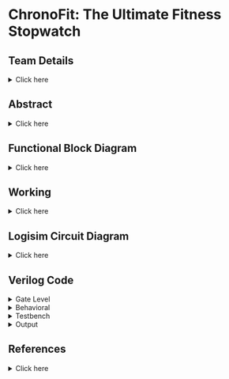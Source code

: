 # ChronoFit: The Ultimate Fitness Stopwatch

## Team Details
<details>
  <summary> Click here </summary>

  > Semester: 3rd Sem B. Tech. CSE

  > Section: S2

  > Team ID: S2-T5

  > Member-1: Atharv Rajurkar, 231CS215, atharvrajurkar.231cs215@nitk.edu.in

  > Member-2: Manish Agarwal, 231CS232, manishagarwal.231cs232@nitk.edu.in

  > Member-3: Saksham Parmar, 231CS253, sakshamparmar.231cs253@nitk.edu.in
</details>

## Abstract
<details>
  <summary>Click here</summary>
  
  ### Motivation
  
  > 
In today’s fast-paced world, maintaining a healthy lifestyle is challenging, particularly due
to the high cost of advanced fitness technology. ChronoFit helps in solving this problem by
contributing to foster a healthier, more active lifestyle in a practical and accessible manner for
college students and beyond.



 ### Problem Statement

  >
The ChronoFit project aims to develop a digital stopwatch that not only functions as a conventional lap timer but also provides fitness insights such as calorie count, heart rate estimates,
and stamina tracking—all without the use of physical sensors. By utilizing average data and
user inputs (such as weight, distance covered, age, and type of activity), ChronoFit will deliver
a unique, sensor-free approach to fitness monitoring.


### Features


•  **Implementing Stopwatch with Lap Timer**:</t>   
  > Standard stopwatch functionality to track time. Ability to record and display multiple lap times.

• **Calorie Calculation**:
  > Estimates calories burned based on user inputs (weight, age, type of activity) using established formulas.
 
• **Heart Rate Estimation**:
  > Calculates estimated heart rate based on age and activity level using standard equations.

• **Speed Tracking**:
  > Calculates average speed.


</details>
  


## Functional Block Diagram
<details>
  <summary> Click here </summary>
  
 ![block_diagram](https://github.com/user-attachments/assets/8256d4ca-b630-43bc-86f8-6f9e13b05982)




</details>

## Working
<details>
  <summary>Click here</summary>

  ### Main Circuit's Working
  In this project model, users input their Weight, Resting Heart Rate(RHR) and Distance along with selecting a specific type of physical activity (namely Walking, Running or Cycling) to receive data upon certain physical attributes after performing the said activity. Once the activity is selected using a switch (which also acts as the start-stop switch for the stopwatch clock), simultaneously the sequential block of the circuit is triggered which is used to track the duration of the activity. The inputs of the users are stored in registers which relay the necessary data further to the respective modules.
  To enter the data of a new user, a reset switch is used which resets the stored values of all the registers to zero, since we have used low level trigger registers here. This allows us to change the data as we require for the new user after which we can toggle the reset switch back to zero to calculate the data for the new user.

The following components are used for the implementation of all the modules:
	
>  1) Adder
>  2) Multiplier
>  3) Multiplexer
>  4) Basic logic gates like OR, AND, NOT gates
>  5) Registers
>  6) JK flip flops

The following modules are used in the circuit: 

#### Calorie Counter
This processing unit takes time, type of activity and weight of the person as the input and provides the calories burned by the user while performing the activity. At a time only one activity can be selected. According to the activity selected, the MET(Metabolic Equivalent of Task) data is then further passed in the unit for processing. MET values are 10(1010) for running, 5(0101) for walking and 8(1000) for cycling. The ongoing time, MET and weight are multiplied together using the formula:
				
    Calorie Counter = time(seconds) * MET * weight(kgs)
The time and MET value is first passed into the 10 bit by 8 bit multiplier and then the output of this multiplier is passed along with the weight of the person to another 10 bit by 8 bit multiplier to generate the amount of Calories burned.

#### Speed Calculator
This unit takes the current time and amount of distance travelled in that time as input. In practical applications, distance can be measured in real time using a GPS sensor, however, due to the limited scope of theory for the given project, using sensors is not recommended. Therefore, we first give the total distance covered by the user as input using switches and then note the time taken by the user to cover the said distance using the stopwatch. 

The module therefore provides us with the actual speed only after the stopwatch for an activity has been turned off using the following formula. It divides the distance and time using an 8 bit by 6 bit divider circuit to generate the speed according to the formula:
				
    Speed = distance(meters)/time taken by the activity(seconds)

  The computation is done using a division circuit.

#### Heart Rate Estimator
This module takes in the initial or the Resting Heart Rate(RHR) of the user before performing the activity and outputs the heartbeat of the user after they have performed the given activity.
The inputs to the module block are: RHR, Weight and the output speed of the _Speed Calculator_ module. The output Target Heart Rate can then be computed using the following formula: 
				
    Target Heart Rate(THR) = RHR + (weight/2) + (speed/3)
It uses two division circuits and two adder circuits to generate the output.

#### Sequential
The sequential module consists of the components required for tracking down the time for which a particular activity has been performed. The inputs to the Sequential block consist of the timed activities and one reset button. The output consists of the activity which was being performed and the time for which it was being performed. 
The main component used inside the sequential block is a mod 60 counter clock. This clock is created using a 6-bit asynchronous counter produced using JK- flip flops.
The input activities are used as the start-stop switch for the counter clock such that if any of the three activities are switched on, the counter clock is activated and if all the three activites are switched to zero, then the clock is paused at whatever time has passed till then.
The reset button is used to reset the timer to zero. Also, since this is a minute timer, or a mod 60 counter, it also automatically resets back to zero when the counter reaches 60. 

The activity which was being performed for the given time is stored in a register because if we were to feed the activity inputs directly into the combinational modules for the calculations, then as soon as the input activities are toggled to zero, the data for the activities passed to the combinational circuits would turn to zero too. To overcome this difficulty, I used a rising edge register which stores the value of the activity which was being performed before the timer went back to zero. This way the value stored in the register is overwritten only when the activity input goes from 0 to 1, in which case the new activity would be stored in the register, which is then passed onto the further circuits for calculations.

![flowchart](https://github.com/user-attachments/assets/44fb8f55-8d3e-4a9c-a1df-5f3381887972)


#### Functional Table(Sample Cases)
| Seconds | RHR | Weight | Distance | Activity | Reset | Calories (Run) | Calories (Walk) | Calories (Cycle) | THR | Speed |
|:-------:|:---:|:------:|:--------:|:--------:|:-----:|:--------------:|:---------------:|:----------------:|:---:|:-----:|
|000101|0111100|1000110|1100100|100|0|11011010110|0000000000000|0000000000000|01100101|00010100|
|001000|0111100|1000110|1100100|010|0|11011010110|1000110000000|0000000000000|01100001|00000111|
|001010|0111100|1000110|1100100|001|0|11011010110|1000110000000|1101101011000|01100000|00000100|
|000001|0000000|0000000|0000000|000|1|00000000000|0000000000000|0000000000000|01010100|11111111|
</details>

<!-- Fourth Section -->
## Logisim Circuit Diagram
<details>
  <summary>Click here</summary>

#### Main Circuit Diagram
 ![ChronoFit](https://github.com/user-attachments/assets/085a8d99-86e6-448e-b190-dce732be354a)
#### Calorie Calculator Module
![CaloCalc](https://github.com/user-attachments/assets/2359c578-6ed6-4ac1-b910-b31921a7b523)
#### Speed Calculator Module
![SpeedCalc](https://github.com/user-attachments/assets/ce588654-d92e-48d2-866b-88337b47ba6d)
#### Heart Rate Estimator Module
![HRcalc](https://github.com/user-attachments/assets/76bece36-5ec0-45c7-b5df-4b1db718c326)
#### Sequential Module
![Sequential](https://github.com/user-attachments/assets/a9d8659c-8432-4afb-9ce4-52932ae8ffd8)
#### Counter Clock Used in Sequential Module 
![CounterClock](https://github.com/user-attachments/assets/e12adf79-bf0e-4bcf-a6eb-0d6a2fc1a2f0)
#### Multiplier Circuit
![Multiplier](https://github.com/user-attachments/assets/85453ef2-b4f2-4b91-a96b-4427dfe4b022)
#### Divider Circuit
![Divider](https://github.com/user-attachments/assets/885f3152-a40f-4360-981e-adc0051be0a1)
#### Processing Unit used in Divider
![ProcessUnit](https://github.com/user-attachments/assets/e67d0fe7-eec0-4678-aa54-d34cd9491acf)


</details>

<!-- Fifth Section -->
## Verilog Code
<details>
	<summary>Gate Level</summary>
	
	module full_adder(
	    input A, B, Cin,
	    output Sum, Cout
	);
	    wire AxorB, AB_and, AxorB_Cin_and;
	    
	    // Sum calculation: Sum = A ⊕ B ⊕ Cin
	    xor (AxorB, A, B);          // A ⊕ B
	    xor (Sum, AxorB, Cin);      // (A ⊕ B) ⊕ Cin
	
	    // Carry-out calculation: Cout = (A AND B) OR (Cin AND (A ⊕ B))
	    and (AB_and, A, B);                 // A AND B
	    and (AxorB_Cin_and, AxorB, Cin);    // (A ⊕ B) AND Cin
	    or (Cout, AB_and, AxorB_Cin_and);   // (A AND B) OR ((A ⊕ B) AND Cin)
	endmodule
	
	module multiplier_8bit (
	    input [7:0] A, B,
	    output [15:0] product
	);
	    wire [7:0] p0, p1, p2, p3, p4, p5, p6, p7;
	    wire [7:0] s1, s2, s3, s4, s5, s6, s7;
	    wire c1, c2, c3, c4, c5, c6, c7, c8, c9, c10, c11, c12, c13, c14, c15, c16, c17, c18;
	
	    // Partial products generation using AND gates
	    and (p0[0], A[0], B[0]); and (p0[1], A[1], B[0]); and (p0[2], A[2], B[0]); and (p0[3], A[3], B[0]);
	    and (p0[4], A[4], B[0]); and (p0[5], A[5], B[0]); and (p0[6], A[6], B[0]); and (p0[7], A[7], B[0]);
	
	    and (p1[0], A[0], B[1]); and (p1[1], A[1], B[1]); and (p1[2], A[2], B[1]); and (p1[3], A[3], B[1]);
	    and (p1[4], A[4], B[1]); and (p1[5], A[5], B[1]); and (p1[6], A[6], B[1]); and (p1[7], A[7], B[1]);
	
	    and (p2[0], A[0], B[2]); and (p2[1], A[1], B[2]); and (p2[2], A[2], B[2]); and (p2[3], A[3], B[2]);
	    and (p2[4], A[4], B[2]); and (p2[5], A[5], B[2]); and (p2[6], A[6], B[2]); and (p2[7], A[7], B[2]);
	
	    and (p3[0], A[0], B[3]); and (p3[1], A[1], B[3]); and (p3[2], A[2], B[3]); and (p3[3], A[3], B[3]);
	    and (p3[4], A[4], B[3]); and (p3[5], A[5], B[3]); and (p3[6], A[6], B[3]); and (p3[7], A[7], B[3]);
	
	    and (p4[0], A[0], B[4]); and (p4[1], A[1], B[4]); and (p4[2], A[2], B[4]); and (p4[3], A[3], B[4]);
	    and (p4[4], A[4], B[4]); and (p4[5], A[5], B[4]); and (p4[6], A[6], B[4]); and (p4[7], A[7], B[4]);
	
	    and (p5[0], A[0], B[5]); and (p5[1], A[1], B[5]); and (p5[2], A[2], B[5]); and (p5[3], A[3], B[5]);
	    and (p5[4], A[4], B[5]); and (p5[5], A[5], B[5]); and (p5[6], A[6], B[5]); and (p5[7], A[7], B[5]);
	
	    and (p6[0], A[0], B[6]); and (p6[1], A[1], B[6]); and (p6[2], A[2], B[6]); and (p6[3], A[3], B[6]);
	    and (p6[4], A[4], B[6]); and (p6[5], A[5], B[6]); and (p6[6], A[6], B[6]); and (p6[7], A[7], B[6]);
	
	    and (p7[0], A[0], B[7]); and (p7[1], A[1], B[7]); and (p7[2], A[2], B[7]); and (p7[3], A[3], B[7]);
	    and (p7[4], A[4], B[7]); and (p7[5], A[5], B[7]); and (p7[6], A[6], B[7]); and (p7[7], A[7], B[7]);
	
	    // Assigning LSB to product
	    assign product[0] = p0[0];
	
	    // Stage 1
	    full_adder fa1 (.A(p0[1]), .B(p1[0]), .Cin(1'b0), .Sum(product[1]), .Cout(c1));
	    full_adder fa2 (.A(p0[2]), .B(p1[1]), .Cin(c1), .Sum(s1[0]), .Cout(c2));
	    full_adder fa3 (.A(p0[3]), .B(p1[2]), .Cin(c2), .Sum(s1[1]), .Cout(c3));
	    full_adder fa4 (.A(p0[4]), .B(p1[3]), .Cin(c3), .Sum(s1[2]), .Cout(c4));
	    full_adder fa5 (.A(p0[5]), .B(p1[4]), .Cin(c4), .Sum(s1[3]), .Cout(c5));
	    full_adder fa6 (.A(p0[6]), .B(p1[5]), .Cin(c5), .Sum(s1[4]), .Cout(c6));
	    full_adder fa7 (.A(p0[7]), .B(p1[6]), .Cin(c6), .Sum(s1[5]), .Cout(c7));
	    full_adder fa8 (.A(1'b0), .B(p1[7]), .Cin(c7), .Sum(s1[6]), .Cout(s1[7]));
	
	        // Stage 2
	    full_adder fa9  (.A(s1[0]), .B(p2[0]), .Cin(1'b0),   .Sum(product[2]), .Cout(c8));
	    full_adder fa10 (.A(s1[1]), .B(p2[1]), .Cin(c8),    .Sum(s2[0]), .Cout(c9));
	    full_adder fa11 (.A(s1[2]), .B(p2[2]), .Cin(c9),    .Sum(s2[1]), .Cout(c10));
	    full_adder fa12 (.A(s1[3]), .B(p2[3]), .Cin(c10),   .Sum(s2[2]), .Cout(c11));
	    full_adder fa13 (.A(s1[4]), .B(p2[4]), .Cin(c11),   .Sum(s2[3]), .Cout(c12));
	    full_adder fa14 (.A(s1[5]), .B(p2[5]), .Cin(c12),   .Sum(s2[4]), .Cout(c13));
	    full_adder fa15 (.A(s1[6]), .B(p2[6]), .Cin(c13),   .Sum(s2[5]), .Cout(c14));
	    full_adder fa16 (.A(s1[7]), .B(p2[7]), .Cin(c14),   .Sum(s2[6]), .Cout(s2[7]));
	
	        // Stage 3
	    full_adder fa17 (.A(s2[0]), .B(p3[0]), .Cin(1'b0),   .Sum(product[3]), .Cout(c15));
	    full_adder fa18 (.A(s2[1]), .B(p3[1]), .Cin(c15),   .Sum(s3[0]), .Cout(c16));
	    full_adder fa19 (.A(s2[2]), .B(p3[2]), .Cin(c16),   .Sum(s3[1]), .Cout(c17));
	    full_adder fa20 (.A(s2[3]), .B(p3[3]), .Cin(c17),   .Sum(s3[2]), .Cout(c18));
	    full_adder fa21 (.A(s2[4]), .B(p3[4]), .Cin(c18),   .Sum(s3[3]), .Cout(c19));
	    full_adder fa22 (.A(s2[5]), .B(p3[5]), .Cin(c19),   .Sum(s3[4]), .Cout(c20));
	    full_adder fa23 (.A(s2[6]), .B(p3[6]), .Cin(c20),   .Sum(s3[5]), .Cout(c21));
	    full_adder fa24 (.A(s2[7]), .B(p3[7]), .Cin(c21),   .Sum(s3[6]), .Cout(s3[7]));
	
	        // Stage 4
	    full_adder fa25 (.A(s3[0]), .B(p4[0]), .Cin(1'b0),   .Sum(product[4]), .Cout(c22));
	    full_adder fa26 (.A(s3[1]), .B(p4[1]), .Cin(c22),   .Sum(s4[0]), .Cout(c23));
	    full_adder fa27 (.A(s3[2]), .B(p4[2]), .Cin(c23),   .Sum(s4[1]), .Cout(c24));
	    full_adder fa28 (.A(s3[3]), .B(p4[3]), .Cin(c24),   .Sum(s4[2]), .Cout(c25));
	    full_adder fa29 (.A(s3[4]), .B(p4[4]), .Cin(c25),   .Sum(s4[3]), .Cout(c26));
	    full_adder fa30 (.A(s3[5]), .B(p4[5]), .Cin(c26),   .Sum(s4[4]), .Cout(c27));
	    full_adder fa31 (.A(s3[6]), .B(p4[6]), .Cin(c27),   .Sum(s4[5]), .Cout(c28));
	    full_adder fa32 (.A(s3[7]), .B(p4[7]), .Cin(c28),   .Sum(s4[6]), .Cout(s4[7]));
	
	        // Stage 5
	    full_adder fa33 (.A(s4[0]), .B(p5[0]), .Cin(1'b0),   .Sum(product[5]), .Cout(c29));
	    full_adder fa34 (.A(s4[1]), .B(p5[1]), .Cin(c29),   .Sum(s5[0]), .Cout(c30));
	    full_adder fa35 (.A(s4[2]), .B(p5[2]), .Cin(c30),   .Sum(s5[1]), .Cout(c31));
	    full_adder fa36 (.A(s4[3]), .B(p5[3]), .Cin(c31),   .Sum(s5[2]), .Cout(c32));
	    full_adder fa37 (.A(s4[4]), .B(p5[4]), .Cin(c32),   .Sum(s5[3]), .Cout(c33));
	    full_adder fa38 (.A(s4[5]), .B(p5[5]), .Cin(c33),   .Sum(s5[4]), .Cout(c34));
	    full_adder fa39 (.A(s4[6]), .B(p5[6]), .Cin(c34),   .Sum(s5[5]), .Cout(c35));
	    full_adder fa40 (.A(s4[7]), .B(p5[7]), .Cin(c35),   .Sum(s5[6]), .Cout(s5[7]));
	
	        // Stage 6
	    full_adder fa41 (.A(s5[0]), .B(p6[0]), .Cin(1'b0),   .Sum(product[6]), .Cout(c36));
	    full_adder fa42 (.A(s5[1]), .B(p6[1]), .Cin(c36),   .Sum(s6[0]), .Cout(c37));
	    full_adder fa43 (.A(s5[2]), .B(p6[2]), .Cin(c37),   .Sum(s6[1]), .Cout(c38));
	    full_adder fa44 (.A(s5[3]), .B(p6[3]), .Cin(c38),   .Sum(s6[2]), .Cout(c39));
	    full_adder fa45 (.A(s5[4]), .B(p6[4]), .Cin(c39),   .Sum(s6[3]), .Cout(c40));
	    full_adder fa46 (.A(s5[5]), .B(p6[5]), .Cin(c40),   .Sum(s6[4]), .Cout(c41));
	    full_adder fa47 (.A(s5[6]), .B(p6[6]), .Cin(c41),   .Sum(s6[5]), .Cout(c42));
	    full_adder fa48 (.A(s5[7]), .B(p6[7]), .Cin(c42),   .Sum(s6[6]), .Cout(s6[7]));
	
	        // Stage 7
	    full_adder fa49 (.A(s6[0]), .B(p7[0]), .Cin(1'b0),   .Sum(product[7]), .Cout(c43));
	    full_adder fa50 (.A(s6[1]), .B(p7[1]), .Cin(c43),   .Sum(product[8]), .Cout(c44));
	    full_adder fa51 (.A(s6[2]), .B(p7[2]), .Cin(c44),   .Sum(product[9]), .Cout(c45));
	    full_adder fa52 (.A(s6[3]), .B(p7[3]), .Cin(c45),   .Sum(product[10]), .Cout(c46));
	    full_adder fa53 (.A(s6[4]), .B(p7[4]), .Cin(c46),   .Sum(product[11]), .Cout(c47));
	    full_adder fa54 (.A(s6[5]), .B(p7[5]), .Cin(c47),   .Sum(product[12]), .Cout(c48));
	    full_adder fa55 (.A(s6[6]), .B(p7[6]), .Cin(c48),   .Sum(product[13]), .Cout(c49));
	    full_adder fa56 (.A(s6[7]), .B(p7[7]), .Cin(c49),   .Sum(product[14]), .Cout(product[15]));
	    
	endmodule
	
	module adder_8bit(
	    input [7:0] A,       // 8-bit input A
	    input [7:0] B,       // 8-bit input B
	    input Cin,           // Carry-in
	    output [7:0] Sum,    // 8-bit Sum output
	    output Cout          // Carry-out
	);
	    wire [7:0] carry;    // Intermediate carries between the stages
	    
	    // First bit addition (least significant bit)
	    full_adder fa0 (
	        .A(A[0]), 
	        .B(B[0]), 
	        .Cin(Cin), 
	        .Sum(Sum[0]), 
	        .Cout(carry[0])
	    );
	    
	    // Remaining bits addition
	    genvar i;
	    generate
	        for (i = 1; i < 8; i = i + 1) begin: full_adder_stage
	            full_adder fa (
	                .A(A[i]), 
	                .B(B[i]), 
	                .Cin(carry[i-1]), 
	                .Sum(Sum[i]), 
	                .Cout(carry[i])
	            );
	        end
	    endgenerate
	
	    // Carry-out of the final adder stage
	    assign Cout = carry[7];
	endmodule
	
	module multiplier_16x8bit (
	    input [15:0] A,        // 16-bit input A (Multiplicand)
	    input [7:0] B,         // 8-bit input B (Multiplier)
	    output reg [23:0] P    // 24-bit product output (16-bit A * 8-bit B)
	);
	
	    always @(*) begin
	        // Perform direct multiplication
	        P = A * B;  // Direct multiplication
	    end
	endmodule
	
	
	module Divider_8bit (
	    input [7:0] A,       // 8-bit numerator (dividend)
	    input [7:0] B,       // 8-bit denominator (divisor)
	    output reg [7:0] Q   // 8-bit quotient
	);
	
	    always @(*) begin
	        // Check for division by zero
	        if (B == 8'b0) begin
	            Q = 8'b0;   // Set quotient to 0 in case of division by zero
	        end else begin
	            // Perform division
	            Q = A / B;  // Quotient
	        end
	    end
	
	endmodule
	
	module fitness_tracker (
	    input wire clk,          // Clock signal
	    input wire rst,          // Reset signal
	    input wire [7:0] RHR,  // 7-bit Resting heart rate
	    input wire [7:0] weight,      // 7-bit Weight input
	    input wire [7:0] age,         // 7-bit Age input
	    input wire [7:0] distance,    // 8-bit Distance input
	    input wire Run,         // Activity 1 button input
	    input wire Walk,         // Activity 2 button input
	    input wire Cycle,         // Activity 3 button input
	    output wire [7:0] seconds_Run, // Time spent on activity 1 (6-bit)
	    output wire [7:0] seconds_Walk, // Time spent on activity 2 (6-bit)
	    output wire [7:0] seconds_Cycle, // Time spent on activity 3 (6-bit)
	    output wire [23:0] calories_Run, // Calories burned in activity 1
	    output wire [23:0] calories_Walk, // Calories burned in activity 2
	    output wire [23:0] calories_Cycle, // Calories burned in activity 3
	    output wire [7:0] speed,       // Speed calculation
	    output wire [7:0] THR    // THR calculation
	);
	
	// Instantiate the stopwatch module to track time for each activity
	fitness_stopwatch stopwatch_inst (
	    .clk(clk),
	    .rst(rst),
	    .RHR(RHR),
	    .weight(weight),
	    .age(age),
	    .distance(distance),
	    .Run(Run),
	    .Walk(Walk),
	    .Cycle(Cycle),
	    .seconds_Run(seconds_Run),
	    .seconds_Walk(seconds_Walk),
	    .seconds_Cycle(seconds_Cycle)
	);
	
	// Instantiate the calorie calculator module to calculate calories burned
	calorie_calculator calorie_calc_inst (
	    .weight(weight),
	    .time_a1(seconds_Run),
	    .time_a2(seconds_Walk),
	    .time_a3(seconds_Cycle),
	    .calories_Run(calories_Run),
	    .calories_Walk(calories_Walk),
	    .calories_Cycle(calories_Cycle)
	);
	
	// Instantiate the speed calculator module to calculate the speed
	speed_calculator speed_calc_inst (
	    .distance(distance),
	    .time_a1(seconds_Run),
	    .time_a2(seconds_Walk),
	    .time_a3(seconds_Cycle),
	    .speed(speed)
	);
	
	// Instantiate the THR calculator module to calculate the THR
	THR_calculator THR_calc_inst (
	    .RHR(RHR),
	    .weight(weight),
	    .speed(speed),
	    .THR(THR)
	);
	
	endmodule
	
	
	// Stopwatch Submodule to track activity time
	module fitness_stopwatch (
	    input wire clk,
	    input wire rst,
	    input wire [7:0] RHR,
	    input wire [7:0] weight,
	    input wire [7:0] age,
	    input wire [7:0] distance,
	    input wire Run,
	    input wire Walk,
	    input wire Cycle,
	    output reg [7:0] seconds_Run,  // Time counter for activity 1
	    output reg [7:0] seconds_Walk,  // Time counter for activity 2
	    output reg [7:0] seconds_Cycle   // Time counter for activity 3
	);
	
	reg [7:0] counter_a1, counter_a2, counter_a3;
	
	always @(posedge clk or posedge rst) begin
	    if (rst) begin
	        counter_a1 <= 8'd0;
	        counter_a2 <= 8'd0;
	        counter_a3 <= 8'd0;
	        seconds_Run <= 8'd0;
	        seconds_Walk <= 8'd0;
	        seconds_Cycle <= 8'd0;
	    end else begin
	        // Activity 1 time tracking
	        if (Run) begin
	            if (counter_a1 < 8'd59)
	                counter_a1 <= counter_a1 + 1;
	            else
	                counter_a1 <= 8'd0;  // Reset counter after 59 seconds
	        end
	        seconds_Run <= counter_a1;
	
	        // Activity 2 time tracking
	        if (Walk) begin
	            if (counter_a2 < 8'd59)
	                counter_a2 <= counter_a2 + 1;
	            else
	                counter_a2 <= 8'd0;
	        end
	        seconds_Walk <= counter_a2;
	
	        // Activity 3 time tracking
	        if (Cycle) begin
	            if (counter_a3 < 8'd59)
	                counter_a3 <= counter_a3 + 1;
	            else
	                counter_a3 <= 8'd0;
	        end
	        seconds_Cycle <= counter_a3;
	    end
	end
	
	endmodule
	
	
	
	module calorie_calculator (
	    input wire [7:0] weight,       // User's weight
	    input wire [7:0] time_a1,      // Time spent on activity 1
	    input wire [7:0] time_a2,      // Time spent on activity 2
	    input wire [7:0] time_a3,      // Time spent on activity 3
	    output reg [23:0] calories_Run, // Calories burned in activity 1
	    output reg [23:0] calories_Walk, // Calories burned in activity 2
	    output reg [23:0] calories_Cycle   // Calories burned in activity 3
	);
	
	    // Constants for calorie calculation, explicitly defined as 8 bits
	    localparam [7:0] constant_a1 = 8'd5;  // Constant for activity 1
	    localparam [7:0] constant_a2 = 8'd8;  // Constant for activity 2
	    localparam [7:0] constant_a3 = 8'd10; // Constant for activity 3
	
	    wire [15:0] weight_time_a1; // Intermediate product for activity 1
	    wire [15:0] weight_time_a2; // Intermediate product for activity 2
	    wire [15:0] weight_time_a3; // Intermediate product for activity 3
	
	    // Instantiate the multipliers for the first stage (8x8 -> 16)
	    multiplier_8bit mult_a1 (
	        .A(weight),          // User's weight
	        .B(constant_a1),    // Activity 1 constant
	        .product(weight_time_a1)   // Output product for activity 1
	    );
	
	    multiplier_8bit mult_a2 (
	        .A(weight),          // User's weight
	        .B(constant_a2),    // Activity 2 constant
	        .product(weight_time_a2)   // Output product for activity 2
	    );
	
	    multiplier_8bit mult_a3 (
	        .A(weight),          // User's weight
	        .B(constant_a3),    // Activity 3 constant
	        .product(weight_time_a3)   // Output product for activity 3
	    );
	
	    // Now instantiate the second stage of multipliers (16x8 -> 24)
	    wire [23:0] final_calories_Run, final_calories_Walk, final_calories_Cycle;
	
	    multiplier_16x8bit final_mult_a1 (
	        .A(weight_time_a1),  // Intermediate product (16 bits)
	        .B(time_a1),         // Time spent on activity 1 (8 bits)
	        .P(final_calories_Run) // Final calories burned in activity 1 (24 bits)
	    );
	
	    multiplier_16x8bit final_mult_a2 (
	        .A(weight_time_a2),  // Intermediate product (16 bits)
	        .B(time_a2),         // Time spent on activity 2 (8 bits)
	        .P(final_calories_Walk) // Final calories burned in activity 2 (24 bits)
	    );
	
	    multiplier_16x8bit final_mult_a3 (
	        .A(weight_time_a3),  // Intermediate product (16 bits)
	        .B(time_a3),         // Time spent on activity 3 (8 bits)
	        .P(final_calories_Cycle) // Final calories burned in activity 3 (24 bits)
	    );
	
	    // Assign the final calories to the outputs
	    always @(*) begin
	        calories_Run = final_calories_Run; // Calories burned in activity 1
	        calories_Walk = final_calories_Walk; // Calories burned in activity 2
	        calories_Cycle = final_calories_Cycle; // Calories burned in activity 3
	    end
	
	endmodule
	
	module speed_calculator (
	    input wire [7:0] distance,    // Distance travelled
	    input wire [7:0] time_a1,     // Time spent on activity 1
	    input wire [7:0] time_a2,     // Time spent on activity 2
	    input wire [7:0] time_a3,     // Time spent on activity 3
	    output reg [7:0] speed        // Calculated speed (distance / time)
	);
	
	    wire [7:0] time_sum_1;  // Intermediate sum of time_a1 + time_a2
	    wire [7:0] total_time;   // Total time (time_sum_1 + time_a3)
	    wire [7:0] final_speed;
	
	    // Instantiate the first adder (time_a1 + time_a2) with carry-in as 0
	    adder_8bit adder1 (
	        .A(time_a1),
	        .B(time_a2),
	        .Cin(1'b0),         // Carry-in set to 0
	        .Sum(time_sum_1),
	        .Cout()             // Unused carry-out
	    );
	
	    // Instantiate the second adder (time_sum_1 + time_a3) with carry-in as 0
	    adder_8bit adder2 (
	        .A(time_sum_1),
	        .B(time_a3),
	        .Cin(1'b0),         // Carry-in set to 0
	        .Sum(total_time),
	        .Cout()             // Unused carry-out
	    );
	
	    Divider_8bit distance_time (
	        .A(distance),
	        .B(total_time),
	        .Q(final_speed)
	    );
	    // Always block to calculate the speed
	    always @(*) begin
	        // Check if total_time is non-zero to avoid division by zero
	        if (total_time > 0) begin
	            speed = final_speed;  // Calculate speed (distance / total_time)
	        end else begin
	            speed = 8'd0;  // Set speed to zero if no time has been recorded
	        end
	    end
	
	endmodule
	
	
	module THR_calculator (
	    input wire [7:0] RHR,   // Resting heart rate
	    input wire [7:0] weight,        // Weight of the user
	    input wire [7:0] speed,         // Speed of the user
	    output reg [7:0] THR      // Calculated THR
	);
	
	    wire [7:0] weight_contribution;
	    wire [7:0] speed_contribution;
	    wire [7:0] weight_speed;
	    wire [7:0] THR_final;
	
	    // Instantiate multiplier for weight contribution
	    Divider_8bit weight_divider (
	        .A(weight),
	        .B(8'd2),
	        .Q(weight_contribution)
	    );
	
	    // Instantiate multiplier for speed contribution
	    Divider_8bit speed_divider (
	        .A(speed),
	        .B(8'd3),
	        .Q(speed_contribution)
	    );
	
	    adder_8bit contributor_adder(
	        .A(weight_contribution),
	        .B(speed_contribution),
	        .Cin(1'b0),         // Carry-in set to 0
	        .Sum(weight_speed),
	        .Cout()  
	    );
	
	    adder_8bit THR_adder(
	        .A(RHR),
	        .B(weight_speed),
	        .Cin(1'b0),         // Carry-in set to 0
	        .Sum(THR_final),
	        .Cout()  
	    );
	    always @(*) begin
	        // Calculate THR using contributions and resting heart rate
	        THR = THR_final;
	    end
	
	endmodule

</details>

<details>
  <summary>Behavioral</summary>
	

	
	module fitness_tracker (
	    input wire clk,          // Clock signal
	    input wire rst,          // Reset signal
	    input wire [6:0] RHR,  // 7-bit Resting heart rate
	    input wire [6:0] weight,      // 7-bit Weight input
	    input wire [6:0] age,         // 7-bit Age input
	    input wire [7:0] distance,    // 8-bit Distance input
	    input wire Run,         // Activity 1 button input
	    input wire Walk,         // Activity 2 button input
	    input wire Cycle,         // Activity 3 button input
	    output wire [5:0] seconds_Run, // Time spent on activity 1 (6-bit)
	    output wire [5:0] seconds_Walk, // Time spent on activity 2 (6-bit)
	    output wire [5:0] seconds_Cycle, // Time spent on activity 3 (6-bit)
	    output wire [15:0] calories_Run, // Calories burned in activity 1
	    output wire [15:0] calories_Walk, // Calories burned in activity 2
	    output wire [15:0] calories_Cycle, // Calories burned in activity 3
	    output wire [15:0] speed,       // Speed calculation
	    output wire [15:0] THR    // Heartbeat calculation
	);

	// Instantiate the stopwatch module to track time for each activity
	fitness_stopwatch stopwatch_inst (
	    .clk(clk),
	    .rst(rst),
	    .RHR(RHR),
	    .weight(weight),
	    .age(age),
	    .distance(distance),
	    .Run(Run),
	    .Walk(Walk),
	    .Cycle(Cycle),
	    .seconds_Run(seconds_Run),
	    .seconds_Walk(seconds_Walk),
	    .seconds_Cycle(seconds_Cycle)
	);

	// Instantiate the calorie calculator module to calculate calories burned
	calorie_calculator calorie_calc_inst (
	    .weight(weight),
	    .time_Run(seconds_Run),
	    .time_Walk(seconds_Walk),
	    .time_Cycle(seconds_Cycle),
	    .calories_Run(calories_Run),
	    .calories_Walk(calories_Walk),
	    .calories_Cycle(calories_Cycle)
	);

	// Instantiate the speed calculator module to calculate the speed
	speed_calculator speed_calc_inst (
	    .distance(distance),
	    .time_Run(seconds_Run),
	    .time_Walk(seconds_Walk),
	    .time_Cycle(seconds_Cycle),
	    .speed(speed)
	);

	// Instantiate the heartbeat calculator module to calculate the heartbeat
	heartbeat_calculator heartbeat_calc_inst (
	    .RHR(RHR),
	    .weight(weight),
	    .speed(speed),
	    .THR(THR)
	);

	endmodule


	// Stopwatch Submodule to track activity time
	module fitness_stopwatch (
	    input wire clk,
	    input wire rst,
	    input wire [6:0] RHR,
	    input wire [6:0] weight,
	    input wire [6:0] age,
	    input wire [7:0] distance,
	    input wire Run,
	    input wire Walk,
	    input wire Cycle,
	    output reg [5:0] seconds_Run,  // Time counter for activity 1
	    output reg [5:0] seconds_Walk,  // Time counter for activity 2
	    output reg [5:0] seconds_Cycle   // Time counter for activity 3
	);

	reg [5:0] counter_Run, counter_Walk, counter_Cycle;
	
	always @(posedge clk or posedge rst) begin
	    if (rst) begin
	        counter_Run <= 6'd0;
	        counter_Walk <= 6'd0;
	        counter_Cycle <= 6'd0;
	        seconds_Run <= 6'd0;
	        seconds_Walk <= 6'd0;
	        seconds_Cycle <= 6'd0;
	    end else begin
	        // Activity 1 time tracking
	        if (Run) begin
	            if (counter_Run < 6'd59)
	                counter_Run <= counter_Run + 1;
	            else
	                counter_Run <= 6'd0;  // Reset counter after 59 seconds
	        end
	        seconds_a1 <= counter_a1;

	        // Activity 2 time tracking
	        if (Walk) begin
	            if (counter_a2 < 6'd59)
	                counter_Walk <= counter_Walk + 1;
	            else
	                counter_Walk <= 6'd0;
	        end
	        seconds_Walk <= counter_Walk;

	        // Activity 3 time tracking
	        if (Cycle) begin
	            if (counter_Cycle < 6'd59)
	                counter_Cycle <= counter_Cycle + 1;
	            else
	                counter_Cycle <= 6'd0;
	        end
	        seconds_Cycle <= counter_Cycle;
	    end
	end
	
	endmodule


	// Calorie Calculator Submodule
	module calorie_calculator (
	    input wire [6:0] weight,       // User's weight
	    input wire [5:0] time_Run,      // Time spent on activity 1
	    input wire [5:0] time_Walk,      // Time spent on activity 2
	    input wire [5:0] time_Cycle,      // Time spent on activity 3
	    output reg [15:0] calories_Run, // Calories burned in activity 1
	    output reg [15:0] calories_Walk, // Calories burned in activity 2
	    output reg [15:0] calories_Cycle  // Calories burned in activity 3
	);

	// Constants for calorie calculation
	localparam MET_Run = 5;
	localparam MET_Walk = 8;
	localparam MET_Cycle = 10;

	always @(*) begin
	    // Calorie calculation for each activity
	    calories_Run = MET_Run * weight * time_Run;
	    calories_Walk = MET_Walk * weight * time_Walk;
	    calories_Cycle = MET_Cycle * weight * time_Cycle;
	end

	endmodule


	// Speed Calculator Submodule
	module speed_calculator (
	    input wire [7:0] distance,    // Distance travelled
	    input wire [5:0] time_Run,     // Time spent on activity 1
	    input wire [5:0] time_Walk,     // Time spent on activity 2
	    input wire [5:0] time_Cycle,     // Time spent on activity 3
	    output reg [15:0] speed       // Calculated speed (distance / time)
	);

	reg [5:0] total_time;  // Total time spent across all activities

	always @(*) begin
	    total_time = time_Run + time_Walk + time_Cycle;  // Total time spent in all activities
	    
	    // Check if total_time is non-zero to avoid division by zero
	    if (total_time > 0) begin
	        speed = distance / total_time;  // Calculate speed (distance/time)
	    end else begin
	        speed = 16'd0;  // Set speed to zero if no time has been recorded
	    end
	end

	endmodule


	// Heartbeat Calculator Submodule
	module heartbeat_calculator (
	    input wire [6:0] RHR,   // Resting heart rate
	    input wire [6:0] weight,       // Weight of the user
	    input wire [15:0] speed,       // Speed of the user
	    output reg [15:0] THR    // Calculated heartbeat
	);

	// Fixed-point multiplication constants for weight and speed contributions
	localparam weight_factor = 5;  // Approximation for 0.5 * weight (scaled up by 10)
	localparam speed_factor = 3;   // Approximation for 0.3 * speed (scaled up by 10)
	
	always @(*) begin
	    // Heartbeat calculation: hr_resting + (0.5 * weight) + (0.3 * speed)
	    THR = RHR + (weight * weight_factor) / 10 + (speed * speed_factor) / 10;
	end
	
	endmodule

</details>
<details>
	<summary>Testbench</summary>

	module tb_fitness_tracker;

	// Inputs
	reg clk;
	reg rst;
	reg [7:0] RHR;
	reg [7:0] weight;
	reg [7:0] age;
	reg [7:0] distance;
	reg Run;
	reg Walk;
	reg Cycle;
	
	// Outputs
	wire [7:0] seconds_Run;
	wire [7:0] seconds_Walk;
	wire [7:0] seconds_Cycle;
	wire [23:0] calories_Run;
	wire [23:0] calories_Walk;
	wire [23:0] calories_Cycle;
	wire [7:0] speed;
	wire [7:0] THR;
	
	// Instantiate the Unit Under Test (UUT)
	fitness_tracker uut (
	    .clk(clk),
	    .rst(rst),
	    .RHR(RHR),
	    .weight(weight),
	    .age(age),
	    .distance(distance),
	    .Run(Run),
	    .Walk(Walk),
	    .Cycle(Cycle),
	    .seconds_Run(seconds_Run),
	    .seconds_Walk(seconds_Walk),
	    .seconds_Cycle(seconds_Cycle),
	    .calories_Run(calories_Run),
	    .calories_Walk(calories_Walk),
	    .calories_Cycle(calories_Cycle),
	    .speed(speed),
	    .THR(THR)
	);
	
	// Clock generation
	always #10 clk = ~clk;
	
	initial begin
	    // Initialize Inputs
	    clk = 0;
	    rst = 1;
	    RHR = 8'd60;  // Initial heart rate
	    weight = 8'd70;      // Weight in kg
	    distance = 8'd100;   // Distance in meters
	    Run = 0;
	    Walk = 0;
	    Cycle = 0;
	
	    // Reset the system
	    #10 rst = 0;
	
	    // Test case 1: Start activity 1 for 10 seconds
	    #20 Run = 1;
	    #100 Run = 0;  // Simulate activity 1 for 10 seconds
	
	    // Test case 2: Start activity 2 for 15 seconds
	    #20 Walk = 1;
	    #150 Walk = 0;  // Simulate activity 2 for 15 seconds
	
	    // Test case 3: Start activity 3 for 20 seconds
	    #20 Cycle = 1;
	    #200 Cycle = 0;  // Simulate activity 3 for 20 seconds
	
	
	    #20 $display("Average Speed:%d m/s", distance/(seconds_Run+seconds_Walk+seconds_Cycle));
	    #20 $display("Total Time: %d sec", (seconds_Run+seconds_Walk+seconds_Cycle));
	    // End simulation after testing
	    #100 $finish;
	end
	
	// Monitor output for stopwatch, calorie calculation, speed, and THR
	
	initial begin
	    $monitor("Time: %0t | Run: %b | Walk: %b | Cycle: %b | Sec_Run: %d | calories_Run: %d | Sec_Walk: %d | calories_Walk: %d | Sec_Cycle: %d | calories_Cycle: %d | Speed: %d | THR: %d", 
	             $time, Run, Walk, Cycle, seconds_Run, calories_Run, seconds_Walk, calories_Walk, seconds_Cycle, calories_Cycle, speed, THR);
	end
	
	endmodule
</details>
<details>
	<summary>Output</summary>
<img width="966" alt="Screenshot 2024-10-16 at 10 37 52 PM" src="https://github.com/user-attachments/assets/aec71b03-1d40-4ef2-9aca-fb1f976d99b9">
</details>

## References
<details>
  <summary>Click here</summary>
  
>[r1, ] 555 Timer IC Pin Diagram, Circuit, Working, Datasheet, Modes — electronicsforu.com.
> https://www.electronicsforu.com/technology-trends/learn-electronics/555-timer-working-specifications.

  > [gee, ] Shift Registers in Digital Logic - GeeksforGeeks — geeksforgeeks.org.                
> https://www.geeksforgeeks.org/shift-registers-in-digital-logic/.

  > [Kaminski, ] Kaminski, J. Metabolic Equivalents: What Are They & How to Calculate Them — NASM — blog.nasm.org.
> https://blog.nasm.org/metabolic-equivalents-for-weight-loss:

  > [WatElectronics, ] WatElectronics. Binary Division : Truth Table, Rules of Division & Examples
— watelectronics.com.
> https://www.watelectronics.com/binary-division/.

   
</details>



